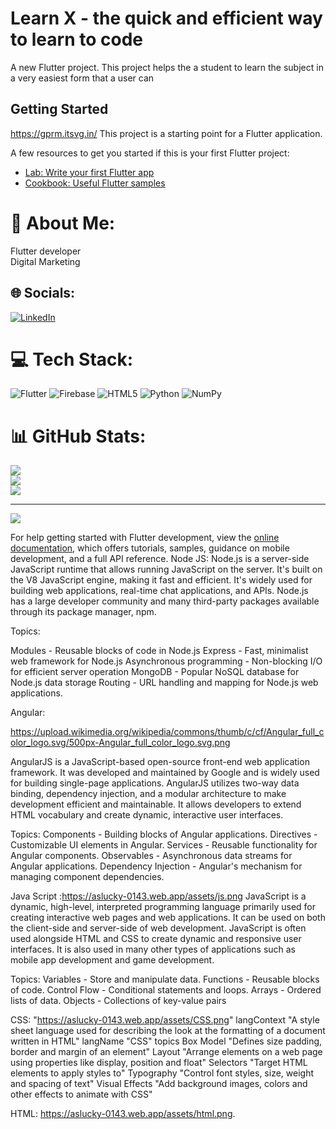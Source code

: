 # Learn X - the quick and efficient way to learn to code

A new Flutter project. This project helps the a student to learn the subject in a very easiest form that a user can

## Getting Started
https://gprm.itsvg.in/
This project is a starting point for a Flutter application.

A few resources to get you started if this is your first Flutter project:

- [Lab: Write your first Flutter app](https://docs.flutter.dev/get-started/codelab)
- [Cookbook: Useful Flutter samples](https://docs.flutter.dev/cookbook)
# 💫 About Me:
Flutter developer<br>
Digital Marketing<br>


## 🌐 Socials:
[![LinkedIn](https://img.shields.io/badge/LinkedIn-%230077B5.svg?logo=linkedin&logoColor=white)](https://linkedin.com/in/aslucky) 

# 💻 Tech Stack:
![Flutter](https://img.shields.io/badge/Flutter-%2302569B.svg?style=for-the-badge&logo=Flutter&logoColor=white) ![Firebase](https://img.shields.io/badge/firebase-%23039BE5.svg?style=for-the-badge&logo=firebase) ![HTML5](https://img.shields.io/badge/html5-%23E34F26.svg?style=for-the-badge&logo=html5&logoColor=white) ![Python](https://img.shields.io/badge/python-3670A0?style=for-the-badge&logo=python&logoColor=ffdd54) ![NumPy](https://img.shields.io/badge/numpy-%23013243.svg?style=for-the-badge&logo=numpy&logoColor=white)
# 📊 GitHub Stats:
![](https://github-readme-stats.vercel.app/api?username=aslucky0143&theme=dark&hide_border=false&include_all_commits=false&count_private=false)<br/>
![](https://github-readme-streak-stats.herokuapp.com/?user=aslucky0143&theme=dark&hide_border=false)<br/>
![](https://github-readme-stats.vercel.app/api/top-langs/?username=aslucky0143&theme=dark&hide_border=false&include_all_commits=false&count_private=false&layout=compact)

---
[![](https://visitcount.itsvg.in/api?id=aslucky0143&icon=0&color=0)](https://visitcount.itsvg.in)

<!-- Proudly created with GPRM ( https://gprm.itsvg.in ) -->
For help getting started with Flutter development, view the
[online documentation](https://docs.flutter.dev/), which offers tutorials,
samples, guidance on mobile development, and a full API reference.
Node JS:
Node.js is a server-side JavaScript runtime that allows running JavaScript on the server. It's built on the V8 JavaScript engine, making it fast and efficient. It's widely used for building web applications, real-time chat applications, and APIs. Node.js has a large developer community and many third-party packages available through its package manager, npm.

Topics:

Modules - Reusable blocks of code in Node.js
Express - Fast, minimalist web framework for Node.js
Asynchronous programming - Non-blocking I/O for efficient server operation
MongoDB - Popular NoSQL database for Node.js data storage
Routing - URL handling and mapping for Node.js web applications.


Angular:  

https://upload.wikimedia.org/wikipedia/commons/thumb/c/cf/Angular_full_color_logo.svg/500px-Angular_full_color_logo.svg.png

AngularJS is a JavaScript-based open-source front-end web application framework. It was developed and maintained by Google and is widely used for building single-page applications. AngularJS utilizes two-way data binding, dependency injection, and a modular architecture to make development efficient and maintainable. It allows developers to extend HTML vocabulary and create dynamic, interactive user interfaces.

Topics:
Components - Building blocks of Angular applications.
Directives - Customizable UI elements in Angular.
Services - Reusable functionality for Angular components.
Observables - Asynchronous data streams for Angular applications.
Dependency Injection - Angular's mechanism for managing component dependencies.


Java Script   :https://aslucky-0143.web.app/assets/js.png
JavaScript is a dynamic, high-level, interpreted programming language primarily used for creating interactive web pages and web applications. It can be used on both the client-side and server-side of web development. JavaScript is often used alongside HTML and CSS to create dynamic and responsive user interfaces. It is also used in many other types of applications such as mobile app development and game development.

Topics:
Variables - Store and manipulate data.
Functions - Reusable blocks of code.
Control Flow - Conditional statements and loops.
Arrays - Ordered lists of data.
Objects - Collections of key-value pairs


CSS:    "https://aslucky-0143.web.app/assets/CSS.png"
langContext
"A style sheet language used for describing the look at the formatting of a document written in HTML"
langName
"CSS"
topics
Box Model
"Defines size padding, border and margin of an element"
Layout
"Arrange elements on a web page using properties like display, position and float"
Selectors
"Target HTML elements to apply styles to"
Typography
"Control font styles, size, weight and spacing of text"
Visual Effects 
"Add background images, colors and other effects to animate with CSS"


HTML:  https://aslucky-0143.web.app/assets/html.png.
